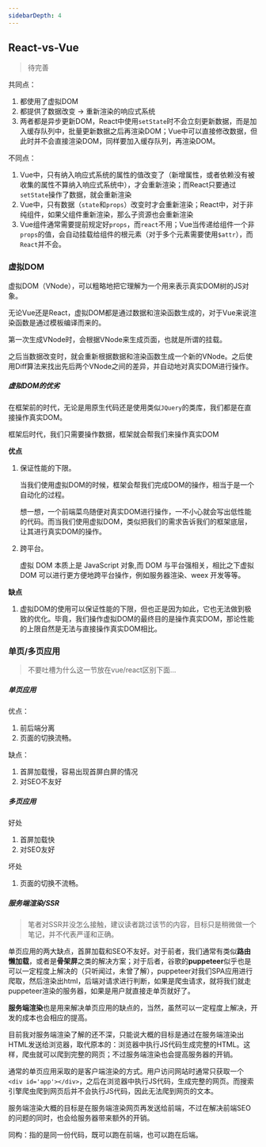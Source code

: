 ```yaml
---
sidebarDepth: 4
---
```

## React-vs-Vue

> 待完善

共同点：

1. 都使用了虚拟DOM
2. 都提供了数据改变 -> 重新渲染的响应式系统
3. 两者都是异步更新DOM，React中使用`setState`时不会立刻更新数据，而是加入缓存队列中，批量更新数据之后再渲染DOM；Vue中可以直接修改数据，但此时并不会直接渲染DOM，同样要加入缓存队列，再渲染DOM。

不同点：

1. Vue中，只有纳入响应式系统的属性的值改变了（新增属性，或者依赖没有被收集的属性不算纳入响应式系统中），才会重新渲染；而React只要通过`setState`操作了数据，就会重新渲染
2. Vue中，只有数据（`state`和`props`）改变时才会重新渲染；React中，对于非纯组件，如果父组件重新渲染，那么子资源也会重新渲染
3. Vue组件通常需要提前规定好`props`，而`react`不用；Vue当传递给组件一个非`props`的值，会自动挂载给组件的根元素（对于多个元素需要使用`$attr`），而`React`并不会。



### 虚拟DOM

虚拟DOM（VNode），可以粗略地把它理解为一个用来表示真实DOM树的JS对象。

无论Vue还是React，虚拟DOM都是通过数据和渲染函数生成的，对于Vue来说渲染函数是通过模板编译而来的。

第一次生成VNode时，会根据VNode来生成页面，也就是所谓的挂载。

之后当数据改变时，就会重新根据数据和渲染函数生成一个新的VNode。之后使用Diff算法来找出先后两个VNode之间的差异，并自动地对真实DOM进行操作。

##### 虚拟DOM的优劣

在框架前的时代，无论是用原生代码还是使用类似`JQuery`的类库，我们都是在直接操作真实DOM。

框架后时代，我们只需要操作数据，框架就会帮我们来操作真实DOM

**优点**

1. 保证性能的下限。

   当我们使用虚拟DOM的时候，框架会帮我们完成DOM的操作，相当于是一个自动化的过程。

   想一想，一个前端菜鸟随便对真实DOM进行操作，一不小心就会写出低性能的代码。而当我们使用虚拟DOM，类似把我们的需求告诉我们的框架底层，让其进行真实DOM的操作。

2. 跨平台。

   虚拟 DOM 本质上是 JavaScript 对象,而 DOM 与平台强相关，相比之下虚拟 DOM 可以进行更方便地跨平台操作，例如服务器渲染、weex 开发等等。

**缺点**

1. 虚拟DOM的使用可以保证性能的下限，但也正是因为如此，它也无法做到极致的优化。毕竟，我们操作虚拟DOM的最终目的是操作真实DOM，那论性能的上限自然是无法与直接操作真实DOM相比。



### 单页/多页应用

> 不要吐槽为什么这一节放在vue/react区别下面...

##### 单页应用

优点：

1. 前后端分离
2. 页面的切换流畅。

缺点：

1. 首屏加载慢，容易出现首屏白屏的情况
2. 对SEO不友好



##### 多页应用

好处

1. 首屏加载快
2. 对SEO友好

坏处

1. 页面的切换不流畅。



##### 服务端渲染/SSR

> 笔者对SSR并没怎么接触，建议读者跳过该节的内容，目标只是稍微做一个笔记，并不代表严谨和正确。

单页应用的两大缺点，首屏加载和SEO不友好。对于前者，我们通常有类似**路由懒加载**，或者是**骨架屏**之类的解决方案；对于后者，谷歌的**puppeteer**似乎也是可以一定程度上解决的（只听闻过，未曾了解），puppeteer对我们SPA应用进行爬取，然后渲染出html，后端对请求进行判断，如果是爬虫请求，就将我们就走puppeteer渲染的服务器，如果是用户就直接走单页就好了。



**服务端渲染**也是用来解决单页应用的缺点的，当然，虽然可以一定程度上解决，开发的成本也会相应的提高。

目前我对服务端渲染了解的还不深，只能说大概的目标是通过在服务端渲染出HTML发送给浏览器，取代原本的：浏览器中执行JS代码生成完整的HTML。这样，爬虫就可以爬到完整的网页；不过服务端渲染也会提高服务器的开销。



通常的单页应用采取的是客户端渲染的方式。用户访问网站时通常只获取一个`<div id='app'></div>`，之后在浏览器中执行JS代码，生成完整的网页。而搜索引擎爬虫爬到网页后并不会执行JS代码，因此无法爬到网页的文本。

服务端渲染大概的目标是在服务端渲染网页再发送给前端，不过在解决前端SEO的问题的同时，也会给服务器带来额外的开销。

同构：指的是同一份代码，既可以跑在前端，也可以跑在后端。

